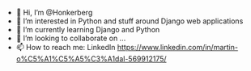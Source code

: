 - 👋 Hi, I’m @Honkerberg
- 👀 I’m interested in Python and stuff around Django web applications 
- 🌱 I’m currently learning Django and Python
- 💞️ I’m looking to collaborate on ...
- 📫 How to reach me: LinkedIn https://www.linkedin.com/in/martin-o%C5%A1%C5%A5%C3%A1dal-569912175/

<!---
Honkerberg/Honkerberg is a ✨ special ✨ repository because its `README.md` (this file) appears on your GitHub profile.
You can click the Preview link to take a look at your changes.
--->
